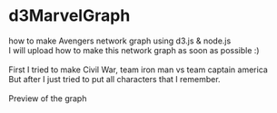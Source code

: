 # d3MarvelGraph
how to make Avengers network graph using d3.js &amp; node.js
<br>
I will upload how to make this network graph as soon as possible :)
<br><br>
First I tried to make Civil War, team iron man vs team captain america
<br>
But after I just tried to put all characters that I remember.
<br><br>
Preview of the graph
